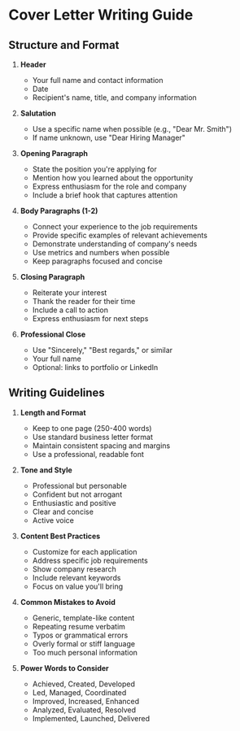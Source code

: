 # Cover Letter Writing Guide

## Structure and Format

1. **Header**
   * Your full name and contact information
   * Date
   * Recipient's name, title, and company information

2. **Salutation**
   * Use a specific name when possible (e.g., "Dear Mr. Smith")
   * If name unknown, use "Dear Hiring Manager"

3. **Opening Paragraph**
   * State the position you're applying for
   * Mention how you learned about the opportunity
   * Express enthusiasm for the role and company
   * Include a brief hook that captures attention

4. **Body Paragraphs (1-2)**
   * Connect your experience to the job requirements
   * Provide specific examples of relevant achievements
   * Demonstrate understanding of company's needs
   * Use metrics and numbers when possible
   * Keep paragraphs focused and concise

5. **Closing Paragraph**
   * Reiterate your interest
   * Thank the reader for their time
   * Include a call to action
   * Express enthusiasm for next steps

6. **Professional Close**
   * Use "Sincerely," "Best regards," or similar
   * Your full name
   * Optional: links to portfolio or LinkedIn

## Writing Guidelines

1. **Length and Format**
   * Keep to one page (250-400 words)
   * Use standard business letter format
   * Maintain consistent spacing and margins
   * Use a professional, readable font

2. **Tone and Style**
   * Professional but personable
   * Confident but not arrogant
   * Enthusiastic and positive
   * Clear and concise
   * Active voice

3. **Content Best Practices**
   * Customize for each application
   * Address specific job requirements
   * Show company research
   * Include relevant keywords
   * Focus on value you'll bring

4. **Common Mistakes to Avoid**
   * Generic, template-like content
   * Repeating resume verbatim
   * Typos or grammatical errors
   * Overly formal or stiff language
   * Too much personal information

5. **Power Words to Consider**
   * Achieved, Created, Developed
   * Led, Managed, Coordinated
   * Improved, Increased, Enhanced
   * Analyzed, Evaluated, Resolved
   * Implemented, Launched, Delivered 